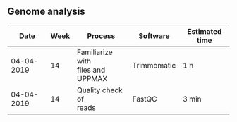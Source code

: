 ## Genome analysis


| Date       | Week | Process                              | Software     | Estimated time | 
| ---------- | ---- | ------------------------------------ | ------------ | -------------- | 
| 04-04-2019 | 14   | Familiarize with<br>files and UPPMAX | Trimmomatic  | 1 h            |
| 04-04-2019 | 14   | Quality check of<br> reads           | FastQC       | 3 min          |
